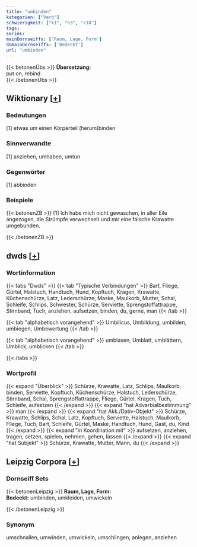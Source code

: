 ```yaml
---
title: "umbinden"
kategorien: ["Verb"]
schwierigkeit: ["k1", "h3", "r18"]
tags:
series:
mainDornseiffs: ['Raum, Lage, Form']
domainDornseiffs: ['Bedeckt']
url: "umbinden"
---
```


{{< betonenÜbs >}}
**Übersetzung:**  
put on, rebind  
{{< /betonenÜbs >}}

## Wiktionary [[+](https://de.wiktionary.org/wiki/umbinden)]

### Bedeutungen
[1] etwas um einen Körperteil (herum)binden  

### Sinnverwandte
[1] anziehen, umhaben, umtun  

### Gegenwörter
[1] abbinden  

### Beispiele
{{< betonenZB >}}
[1] Ich habe mich nicht gewaschen, in aller Eile angezogen, die Strümpfe verwechselt und mir eine falsche Krawatte umgebunden.  

{{< /betonenZB >}}


## dwds [[+](https://www.dwds.de/wb/umbinden)]

### Wortinformation
{{< tabs "Dwds" >}}
{{< tab "Typische Verbindungen" >}}
Bart, Fliege, Gürtel, Halstuch, Handtuch, Hund, Kopftuch, Kragen, Krawatte, Küchenschürze, Latz, Lederschürze, Maske, Maulkorb, Mutter, Schal, Schleife, Schlips, Schwester, Schürze, Serviette, Sprengstoffattrappe, Stirnband, Tuch, anziehen, aufsetzen, binden, du, gerne, man
{{< /tab >}}

{{< tab "alphabetisch vorangehend" >}}
Umbilicus, Umbildung, umbilden, umbiegen, Umbewertung
{{< /tab >}}

{{< tab "alphabetisch vorangehend" >}}
umblasen, Umblatt, umblättern, Umblick, umblicken
{{< /tab >}}

{{< /tabs >}}

### Wortprofil
{{< expand "Überblick" >}} Schürze, Krawatte, Latz, Schlips, Maulkorb, binden, Serviette, Kopftuch, Küchenschürze, Halstuch, Lederschürze, Stirnband, Schal, Sprengstoffattrappe, Fliege, Gürtel, Kragen, Tuch, Schleife, aufsetzen {{< /expand >}}
{{< expand "hat Adverbialbestimmung" >}} man {{< /expand >}}
{{< expand "hat Akk./Dativ-Objekt" >}} Schürze, Krawatte, Schlips, Schal, Latz, Kopftuch, Serviette, Halstuch, Maulkorb, Fliege, Tuch, Bart, Schleife, Gürtel, Maske, Handtuch, Hund, Gast, du, Kind {{< /expand >}}
{{< expand "in Koordination mit" >}} aufsetzen, anziehen, tragen, setzen, spielen, nehmen, gehen, lassen {{< /expand >}}
{{< expand "hat Subjekt" >}} Schürze, Krawatte, Mutter, Mann, du {{< /expand >}}

## Leipzig Corpora [[+](https://corpora.uni-leipzig.de/en/res?word=umbinden&corpusId=deu_newscrawl-public_2018)]

### Dornseiff Sets
{{< betonenLeipzig >}}
**Raum, Lage, Form:**  
**Bedeckt:** umbinden, umkleiden, umwickeln  

{{< /betonenLeipzig >}}

### Synonym
umschnallen, umwinden, umwickeln, umschlingen, anlegen, anziehen

